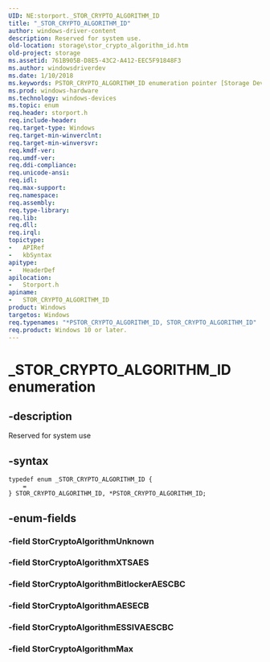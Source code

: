 ```yaml
---
UID: NE:storport._STOR_CRYPTO_ALGORITHM_ID
title: "_STOR_CRYPTO_ALGORITHM_ID"
author: windows-driver-content
description: Reserved for system use.
old-location: storage\stor_crypto_algorithm_id.htm
old-project: storage
ms.assetid: 761B905B-D8E5-43C2-A412-EEC5F91848F3
ms.author: windowsdriverdev
ms.date: 1/10/2018
ms.keywords: PSTOR_CRYPTO_ALGORITHM_ID enumeration pointer [Storage Devices], STOR_CRYPTO_ALGORITHM_ID, storage.stor_crypto_algorithm_id, PSTOR_CRYPTO_ALGORITHM_ID, storport/PSTOR_CRYPTO_ALGORITHM_ID, STOR_CRYPTO_ALGORITHM_ID enumeration [Storage Devices], storport/, _STOR_CRYPTO_ALGORITHM_ID, *PSTOR_CRYPTO_ALGORITHM_ID, storport/STOR_CRYPTO_ALGORITHM_ID
ms.prod: windows-hardware
ms.technology: windows-devices
ms.topic: enum
req.header: storport.h
req.include-header: 
req.target-type: Windows
req.target-min-winverclnt: 
req.target-min-winversvr: 
req.kmdf-ver: 
req.umdf-ver: 
req.ddi-compliance: 
req.unicode-ansi: 
req.idl: 
req.max-support: 
req.namespace: 
req.assembly: 
req.type-library: 
req.lib: 
req.dll: 
req.irql: 
topictype:
-	APIRef
-	kbSyntax
apitype:
-	HeaderDef
apilocation:
-	Storport.h
apiname:
-	STOR_CRYPTO_ALGORITHM_ID
product: Windows
targetos: Windows
req.typenames: "*PSTOR_CRYPTO_ALGORITHM_ID, STOR_CRYPTO_ALGORITHM_ID"
req.product: Windows 10 or later.
---
```


# _STOR_CRYPTO_ALGORITHM_ID enumeration


## -description


Reserved for system use


## -syntax


````
typedef enum _STOR_CRYPTO_ALGORITHM_ID { 
    = 
} STOR_CRYPTO_ALGORITHM_ID, *PSTOR_CRYPTO_ALGORITHM_ID;
````


## -enum-fields




### -field StorCryptoAlgorithmUnknown



### -field StorCryptoAlgorithmXTSAES



### -field StorCryptoAlgorithmBitlockerAESCBC



### -field StorCryptoAlgorithmAESECB



### -field StorCryptoAlgorithmESSIVAESCBC



### -field StorCryptoAlgorithmMax






